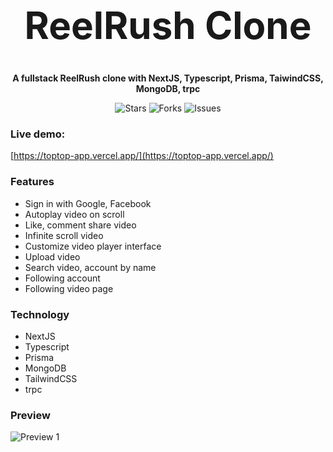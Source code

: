 <h1 align="center" style="font-size: 60px">ReelRush Clone</h1>

<p align="center"><strong>A fullstack ReelRush clone with NextJS, Typescript, Prisma, TaiwindCSS, MongoDB, trpc</strong></p>

<p align="center">
  <img alt="Stars" src="https://badgen.net/github/stars/an678-mhg/tiktok-clone">
  <img alt="Forks" src="https://badgen.net/github/forks/an678-mhg/tiktok-clone">
  <img alt="Issues" src="https://badgen.net/github/issues/an678-mhg/tiktok-clone">
</p>

### Live demo: 

[https://toptop-app.vercel.app/](https://toptop-app.vercel.app/)

### Features

- Sign in with Google, Facebook
- Autoplay video on scroll
- Like, comment share video
- Infinite scroll video
- Customize video player interface
- Upload video
- Search video, account by name
- Following account
- Following video page

### Technology

- NextJS
- Typescript
- Prisma
- MongoDB
- TailwindCSS
- trpc

### Preview

![Preview 1](https://res.cloudinary.com/annnn/image/upload/v1670686322/home_page_tiktok_clone_n1zfs4.png)

